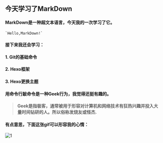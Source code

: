 ## 今天学习了MarkDown
#### MarkDown是一种超文本语言，今天我的一次学习了它。
    `Hello,MarkDown!`
#### 接下来我还会学习：


#### 1. Git的基础命令
#### 2. Hexo框架
#### 3. Hexo更换主题


#### 用命令行敲命令是一种**Geek**行为，我觉得还挺有趣的。
>#### Geek是指极客，通常被用于形容对计算机和网络技术有狂热兴趣并投入大量时间钻研的人。所以俗称发烧友或怪杰.
#### 有点意思，下面这张gif可以形容我的心情：
![1](https://qgt-style.oss-cn-hangzhou.aliyuncs.com/newcoursep4/g1/g1-2-2/tenor.gif)

